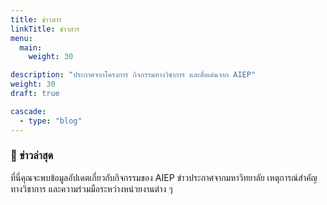 ```yaml
---
title: ข่าวสาร
linkTitle: ข่าวสาร
menu:
  main: 
    weight: 30

description: "ประกาศจากโครงการ กิจกรรมทางวิชาการ และสื่อเด่นจาก AIEP"
weight: 30
draft: true

cascade:
  - type: "blog"
---
```


### 📰 ข่าวล่าสุด

ที่นี่คุณจะพบข้อมูลอัปเดตเกี่ยวกับกิจกรรมของ AIEP ข่าวประกาศจากมหาวิทยาลัย เหตุการณ์สำคัญทางวิชาการ และความร่วมมือระหว่างหน่วยงานต่าง ๆ
